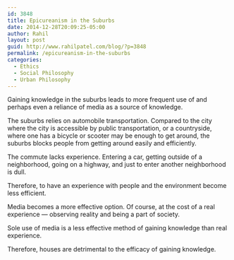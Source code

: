```yaml
---
id: 3848
title: Epicureanism in the Suburbs
date: 2014-12-28T20:09:25-05:00
author: Rahil
layout: post
guid: http://www.rahilpatel.com/blog/?p=3848
permalink: /epicureanism-in-the-suburbs
categories:
  - Ethics
  - Social Philosophy
  - Urban Philosophy
---
```

Gaining knowledge in the suburbs leads to more frequent use of and perhaps even a reliance of media as a source of knowledge.

The suburbs relies on automobile transportation. Compared to the city where the city is accessible by public transportation, or a countryside, where one has a bicycle or scooter may be enough to get around, the suburbs blocks people from getting around easily and efficiently. 

The commute lacks experience. Entering a car, getting outside of a neighborhood, going on a highway, and just to enter another neighborhood is dull.

Therefore, to have an experience with people and the environment become less efficient.

Media becomes a more effective option. Of course, at the cost of a real experience &#8212; observing reality and being a part of society.

Sole use of media is a less effective method of gaining knowledge than real experience.

Therefore, houses are detrimental to the efficacy of gaining knowledge.